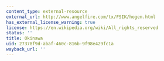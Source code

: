 ```yaml
---
content_type: external-resource
external_url: http://www.angelfire.com/tx/FSIK/hogen.html
has_external_license_warning: true
license: https://en.wikipedia.org/wiki/All_rights_reserved
status: ''
title: Okinawa
uid: 27378f9d-abaf-460c-816b-9f98e429fc1a
wayback_url: ''
---
```


